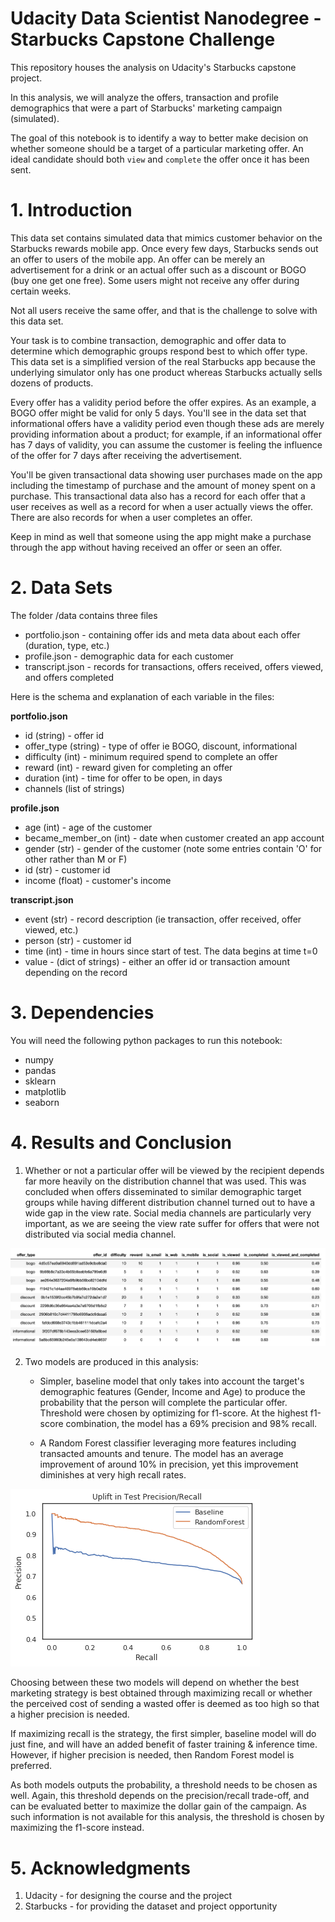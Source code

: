 # Udacity Data Scientist Nanodegree - Starbucks Capstone Challenge

This repository houses the analysis on Udacity's Starbucks capstone project.

In this analysis, we will analyze the offers, transaction and profile demographics that were a part of Starbucks' marketing campaign (simulated). 

The goal of this notebook is to identify a way to better make decision on whether someone should be a target of a particular marketing offer. An ideal candidate should both `view` and `complete` the offer once it has been sent. 

# 1. Introduction

This data set contains simulated data that mimics customer behavior on the Starbucks rewards mobile app. Once every few days, Starbucks sends out an offer to users of the mobile app. An offer can be merely an advertisement for a drink or an actual offer such as a discount or BOGO (buy one get one free). Some users might not receive any offer during certain weeks. 

Not all users receive the same offer, and that is the challenge to solve with this data set.

Your task is to combine transaction, demographic and offer data to determine which demographic groups respond best to which offer type. This data set is a simplified version of the real Starbucks app because the underlying simulator only has one product whereas Starbucks actually sells dozens of products.

Every offer has a validity period before the offer expires. As an example, a BOGO offer might be valid for only 5 days. You'll see in the data set that informational offers have a validity period even though these ads are merely providing information about a product; for example, if an informational offer has 7 days of validity, you can assume the customer is feeling the influence of the offer for 7 days after receiving the advertisement.

You'll be given transactional data showing user purchases made on the app including the timestamp of purchase and the amount of money spent on a purchase. This transactional data also has a record for each offer that a user receives as well as a record for when a user actually views the offer. There are also records for when a user completes an offer. 

Keep in mind as well that someone using the app might make a purchase through the app without having received an offer or seen an offer.


# 2. Data Sets

The folder /data contains three files

* portfolio.json - containing offer ids and meta data about each offer (duration, type, etc.)
* profile.json - demographic data for each customer
* transcript.json - records for transactions, offers received, offers viewed, and offers completed

Here is the schema and explanation of each variable in the files:

**portfolio.json**
* id (string) - offer id
* offer_type (string) - type of offer ie BOGO, discount, informational
* difficulty (int) - minimum required spend to complete an offer
* reward (int) - reward given for completing an offer
* duration (int) - time for offer to be open, in days
* channels (list of strings)

**profile.json**
* age (int) - age of the customer 
* became_member_on (int) - date when customer created an app account
* gender (str) - gender of the customer (note some entries contain 'O' for other rather than M or F)
* id (str) - customer id
* income (float) - customer's income

**transcript.json**
* event (str) - record description (ie transaction, offer received, offer viewed, etc.)
* person (str) - customer id
* time (int) - time in hours since start of test. The data begins at time t=0
* value - (dict of strings) - either an offer id or transaction amount depending on the record


# 3. Dependencies

You will need the following python packages to run this notebook:

- numpy 
- pandas
- sklearn 
- matplotlib
- seaborn


# 4. Results and Conclusion

1. Whether or not a particular offer will be viewed by the recipient depends far more heavily on the distribution channel that was used. This was concluded when offers disseminated to similar demographic target groups while having different distribution channel turned out to have a wide gap in the view rate. Social media channels are particularly very important, as we are seeing the view rate suffer for offers that were not distributed via social media channel.


<img src='imgs/viewed_table.png'>



2. Two models are produced in this analysis: 
    - Simpler, baseline model that only takes into account the target's demographic features (Gender, Income and Age) to produce the probability that the person will complete the particular offer. Threshold were chosen by optimizing for f1-score. At the highest f1-score combination, the model has a 69% precision and 98% recall. 
    
    - A Random Forest classifier leveraging more features including transacted amounts and tenure. The model has an average improvement of around 10% in precision, yet this improvement diminishes at very high recall rates. 
    
    
<img src='imgs/pr_lift.png'>
    
Choosing between these two models will depend on whether the best marketing strategy is best obtained through maximizing recall or whether the perceived cost of sending a wasted offer is deemed as too high so that a higher precision is needed. 

If maximizing recall is the strategy, the first simpler, baseline model will do just fine, and will have an added benefit of faster training & inference time. However, if higher precision is needed, then Random Forest model is preferred.

As both models outputs the probability, a threshold needs to be chosen as well. Again, this threshold depends on the precision/recall trade-off, and can be evaluated better to maximize the dollar gain of the campaign. As such information is not available for this analysis, the threshold is chosen by maximizing the f1-score instead.



# 5. Acknowledgments
1. Udacity - for designing the course and the project
2. Starbucks - for providing the dataset and project opportunity